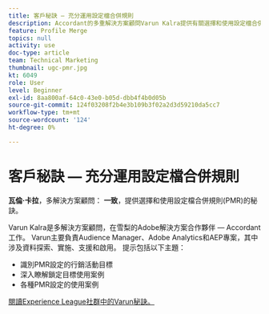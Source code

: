 ```yaml
---
title: 客戶秘訣 — 充分運用設定檔合併規則
description: Accordant的多重解決方案顧問Varun Kalra提供有關選擇和使用設定檔合併規則(PMR)的秘訣。
feature: Profile Merge
topics: null
activity: use
doc-type: article
team: Technical Marketing
thumbnail: ugc-pmr.jpg
kt: 6049
role: User
level: Beginner
exl-id: 8aa800af-64c0-43e0-b05d-dbb4f4b0d05b
source-git-commit: 124f03208f2b4e3b109b3f02a2d3d59210da5cc7
workflow-type: tm+mt
source-wordcount: '124'
ht-degree: 0%

---
```


# 客戶秘訣 — 充分運用設定檔合併規則

**瓦倫·卡拉**，多解決方案顧問： **一致**，提供選擇和使用設定檔合併規則(PMR)的秘訣。

Varun Kalra是多解決方案顧問，在雪梨的Adobe解決方案合作夥伴 — Accordant工作。 Varun主要負責Audience Manager、Adobe Analytics和AEP專案，其中涉及資料探索、實施、支援和啟用。 提示包括以下主題：

* 識別PMR設定的行銷活動目標
* 深入瞭解鎖定目標使用案例
* 各種PMR設定的使用案例

[閱讀Experience League社群中的Varun秘訣。](https://experienceleaguecommunities.adobe.com/t5/adobe-audience-manager-blogs/getting-the-most-out-of-profile-merge-rules-tips-tricks-and/ba-p/372248)
